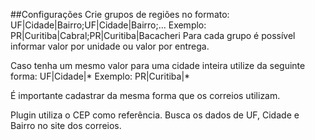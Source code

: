 
##Configurações
Crie grupos de regiões no formato: UF|Cidade|Bairro;UF|Cidade|Bairro;...
Exemplo: PR|Curitiba|Cabral;PR|Curitiba|Bacacheri
Para cada grupo é possível informar valor por unidade ou valor por entrega.

Caso tenha um mesmo valor para uma cidade inteira utilize da seguinte forma: UF|Cidade|*
Exemplo: PR|Curitiba|*

É importante cadastrar da mesma forma que os correios utilizam.

Plugin utiliza o CEP como referência. Busca os dados de UF, Cidade e Bairro no site dos correios.


